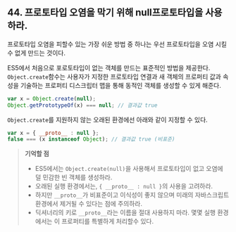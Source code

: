 ## 44. 프로토타입 오염을 막기 위해 null프로토타입을 사용하라.

프로토타입 오염을 피할수 있는 가장 쉬운 방법 중 하나는 우선 프로토타입을 오염 시킬 수 없게 만드는 것이다.

ES5에서 처음으로 포로토타입이 없는 객체를 만드는 표준적인 방법을 제공한다.
```Object.create```함수는 사용자가 지정한 프로토타입 연결과 새 객체의 프로퍼티 값과 속성을 
기술하는 프로퍼티 디스크립터 맵을 통해 동적인 객체를 생성할 수 있게 해준다.
```js
var x = Object.create(null);
Object.getPrototypeOf(x) === null; // 결과값 true
```

```Object.create```를 지원하지 않는 오래된 환경에선 아래와 같이 지정할 수 있다.
```js
var x = { __proto__ : null };
false === (x instanceof Object); // 결과값 true (비표준)
```
> __기억할 점__
> * ES5에서는 ```Object.create(null)```을 사용해서 프로토타입이 없고 오염에 덜 민감한 빈 객체를 생성하라.
> * 오래된 실행 환경에서는, ```{ __proto__ : null }```의 사용을 고려하라.
> * 하지만 ```__proto__```가 비표준이고 이식성이 좋지 않으며 미래의 자바스크립트 환경에서 제거될 수 있다는 점에 주의하라.
> * 딕셔너리의 키로 ```__proto__```라는 이름을 절대 사용하지 마라. 몇몇 실행 환경에서는 이 프로퍼티를 특별하게 처리할수 있다.
